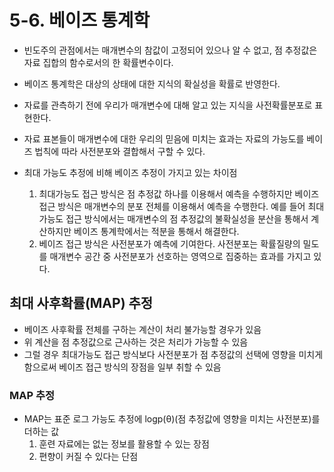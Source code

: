 # 5-6. 베이즈 통계학

* 빈도주의 관점에서는 매개변수의 참값이 고정되어 있으나 알 수 없고, 점 추정값은 자료 집합의 함수로서의 한 확률변수이다.

* 베이즈 통계학은 대상의 상태에 대한 지식의 확실성을 확률로 반영한다.

* 자료를 관측하기 전에 우리가 매개변수에 대해 알고 있는 지식을 사전확률분포로 표현한다.

* 자료 표본들이 매개변수에 대한 우리의 믿음에 미치는 효과는 자료의 가능도를 베이즈 법칙에 따라 사전분포와 결합해서 구할 수 있다.

* 최대 가능도 추정에 비해 베이즈 추정이 가지고 있는 차이점

    1. 최대가능도 접근 방식은 점 추정값 하나를 이용해서 예측을 수행하지만 베이즈 접근 방식은 매개변수의 분포 전체를 이용해서 예측을 수행한다. 예를 들어 최대가능도 접근 방식에서는 매개변수의 점 추정값의 불확실성을 분산을 통해서 계산하지만 베이즈 통계학에서는 적분을 통해서 해결한다.
    2. 베이즈 접근 방식은 사전분포가 예측에 기여한다. 사전분포는 확률질량의 밀도를 매개변수 공간 중 사전분포가 선호하는 영역으로 집중하는 효과를 가지고 있다.

## 최대 사후확률(MAP) 추정

* 베이즈 사후확률 전체를 구하는 계산이 처리 불가능할 경우가 있음
* 위 계산을 점 추정값으로 근사하는 것은 처리가 가능할 수 있음
* 그럴 경우 최대가능도 접근 방식보다 사전분포가 점 추정값의 선택에 영향을 미치게 함으로써 베이즈 접근 방식의 장점을 일부 취할 수 있음

### MAP 추정

* MAP는 표준 로그 가능도 추정에 logp(θ)(점 추정값에 영향을 미치는 사전분포)를 더하는 값
    1. 훈련 자료에는 없는 정보를 활용할 수 있는 장점
    2. 편향이 커질 수 있다는 단점

